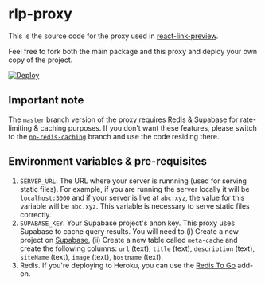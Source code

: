 # rlp-proxy

This is the source code for the proxy used in <a href='https://github.com/dhaiwat10/react-link-preview'>react-link-preview</a>.

Feel free to fork both the main package and this proxy and deploy your own copy of the project.

[![Deploy](https://www.herokucdn.com/deploy/button.svg)](https://heroku.com/deploy)

## Important note
The `master` branch version of the proxy requires Redis & Supabase for rate-limiting & caching purposes. If you don't want these features, please switch to the [`no-redis-caching`](https://github.com/Dhaiwat10/rlp-proxy/tree/no-redis-caching) branch and use the code residing there.

## Environment variables & pre-requisites

1. `SERVER_URL`: The URL where your server is runnning (used for serving static files). For example, if you are running the server locally it will be `localhost:3000` and if your server is live at `abc.xyz`, the value for this variable will be `abc.xyz`. This variable is necessary to serve static files correctly.
2. `SUPABASE_KEY`: Your Supabase project's anon key. This proxy uses Supabase to cache query results. You will need to (i) Create a new project on [Supabase](https://app.supabase.io), (ii) Create a new table called `meta-cache` and create the following columns: `url` (text), `title` (text), `description` (text), `siteName` (text), `image` (text), `hostname` (text).
3. Redis. If you're deploying to Heroku, you can use the [Redis To Go](https://elements.heroku.com/addons/redistogo) add-on. 
